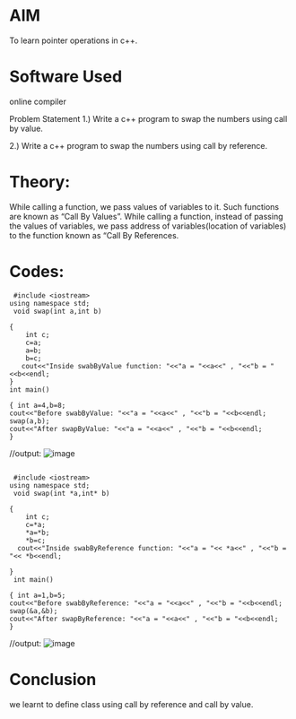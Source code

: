 # AIM
To learn pointer operations in c++.

# Software Used
online compiler

Problem Statement
1.) Write a c++ program to swap the numbers using call by value.

2.) Write a c++ program to swap the numbers using call by reference.

# Theory:
While calling a function, we pass values of variables to it. Such functions are known as “Call By Values”. 
While calling a function, instead of passing the values of variables,
we pass address of variables(location of variables) to the function known as “Call By References.

# Codes:
~~~ //CALL BY VALUE
 #include <iostream>
using namespace std;
 void swap(int a,int b)
 
{
    int c;
    c=a;
    a=b;
    b=c;
   cout<<"Inside swabByValue function: "<<"a = "<<a<<" , "<<"b = "<<b<<endl;
}
int main()
 
{ int a=4,b=8;
cout<<"Before swabByValue: "<<"a = "<<a<<" , "<<"b = "<<b<<endl;
swap(a,b);
cout<<"After swapByValue: "<<"a = "<<a<<" , "<<"b = "<<b<<endl;
}
~~~

//output:
 ![image](https://github.com/user-attachments/assets/f472d5da-df92-419b-83f5-c74abe76a6ba)

~~~//CALL BY REFERENCE

 #include <iostream>
using namespace std;
 void swap(int *a,int* b)
 
{
    int c;
    c=*a;
    *a=*b;
    *b=c;
  cout<<"Inside swabByReference function: "<<"a = "<< *a<<" , "<<"b = "<< *b<<endl;
    
}
 int main()
 
{ int a=1,b=5;
cout<<"Before swabByReference: "<<"a = "<<a<<" , "<<"b = "<<b<<endl;
swap(&a,&b); 
cout<<"After swapByReference: "<<"a = "<<a<<" , "<<"b = "<<b<<endl;
}
~~~
//output:
![image](https://github.com/user-attachments/assets/dcc8bedf-5bcb-4bcb-934d-7d4f17c6be7e)

# Conclusion
we learnt to define class using call by reference and call by value.

